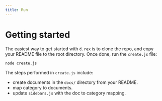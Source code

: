 ```yaml
---
title: Run 
--- 
```


# Getting started

The easiest way to get started with `d.rex` is to clone the repo, and copy your README file to the root directory.
Once done, run the `create.js` file:

```bash
node create.js
```

The steps performed in `create.js` include:

- create documents in the `docs/` directory from your README.
- map category to documents.
- update `sidebars.js` with the doc to category mapping.

<!--
:::danger
Running `create.js` will replace all of the content in the `docs/` directory,
as well as blindly override the `sidebars.js` file.
:::

-->

 